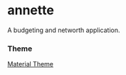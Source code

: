 # annette
A budgeting and networth application.

### Theme

[Material Theme](http://material-foundation.github.io/material-theme-builder/?primary=%2331E68F&bodyFont=Roboto&displayFont=Roboto+Serif&colorMatch=false)
